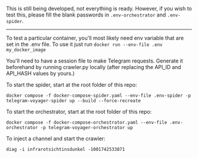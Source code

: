 This is still being developed, not everything is ready. However, if you wish to test this, please fill the blank passwords in ```.env-orchestrator``` and ```.env-spider```. 

---

To test a particular container, you'll most likely need env variable that are set in the .env file. To use it just run `docker run --env-file .env my_docker_image`

You'll need to have a session file to make Telegram requests. Generate it beforehand by running crawler.py locally (after replacing the API_ID and API_HASH values by yours.)


To start the spider, start at the root folder of this repo:

`docker compose -f docker-compose-spider.yaml --env-file .env-spider -p telegram-voyager-spider up --build --force-recreate`

To start the orchestrator, start at the root folder of this repo:

`docker compose -f docker-compose-orchestrator.yaml --env-file .env-orchestrator -p telegram-voyager-orchestrator up`


To inject a channel and start the crawler:

`diag -i infrarotsichtinsdunkel -1001742533871`